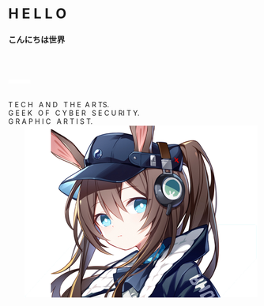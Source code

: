<h1><strong>H E L L O</strong></h1>
<h3><strong>こんにちは世界</strong></h3>

<br>
<br>
<p aligh="right"><img src="https://github.com/D3FaltXD/D3FaltXD/blob/e27f915259c4fafdad8c18994dbd49d31d897960/Images/image%207.png"></p>
<p><br>
<emphasis>T E C H &nbsp; A N D &nbsp;  T H E&nbsp;  A R TS.
<br> G E E K  &nbsp; O F &nbsp; C Y B E R &nbsp; S E C U RI T Y.
<br> G R A P H I C &nbsp;  A R T I S T.</emphasis>
<img align="right" width: 471px;
height=" 349"
left= "649"
top="185" src="https://github.com/D3FaltXD/D3FaltXD/blob/1113ede8f1c89b787f60713c6e07a1a6eb0a10fc/Images/image%2014.png">
</p>



